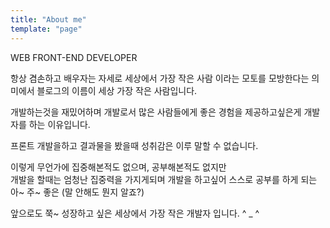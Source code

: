 ```yaml
---
title: "About me"
template: "page"
---
```


WEB FRONT-END DEVELOPER

항상 겸손하고 배우자는 자세로 세상에서 가장 작은 사람 이라는 모토를 모방한다는 의미에서 블로그의 이름이 세상 가장 작은 사람입니다.

개발하는것을 재밌어하며 개발로서 많은 사람들에게 좋은 경험을 제공하고싶은게 개발자를 하는 이유입니다.

프론트 개발을하고 결과물을 봤을때 성취감은 이루 말할 수 없습니다.

이렇게 무언가에 집중해본적도 없으며, 공부해본적도 없지만  
개발을 할때는 엄청난 집중력을 가지게되며 개발을 하고싶어 스스로 공부를 하게 되는 아~ 주~ 좋은 (말 안해도 뭔지 알죠?)

앞으로도 쭉~ 성장하고 싶은 세상에서 가장 작은 개발자 입니다. ^ \_ ^
